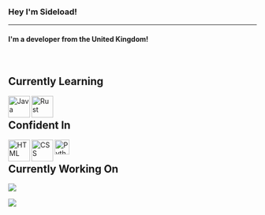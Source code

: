
<h3 align="left">

   Hey I'm Sideload! 

</h3>

<hr>

<h4 align="left">
     I'm a developer from the United Kingdom! <br>
</h4>

<br>

## Currently Learning
<a href="https://www.java.com/en/">
     <img
         align="left" alt="Java" width="44" height="44" 
         src="https://img.icons8.com/color/48/000000/java-coffee-cup-logo--v2.png"
     />
</a>

<a href="https://www.rust-lang.org/">
     <img
          align="left" alt="Rust" width="44" height="44"
          src="https://img.icons8.com/?size=48&id=haeAxVQEIg0F&format=png"
     />
</a>

<br>

## Confident In

<a href="https://html.com/">
     <img
          align="left" alt="HTML" width="44" height="44"
          src="https://img.icons8.com/color/48/000000/html-5--v1.png"
     />
</a>

<a href="https://www.w3.org/Style/CSS/">
     <img
          align="left" alt="CSS" width="44" height="44"
          src="https://img.icons8.com/color/48/000000/css3.png"
     />
</a>

<a href="https://www.python.org/">
     <img
          align="left" alt="Python" width="30" height="30"
          src="https://img.icons8.com/?size=48&id=13441&format=png"
     />
</a>

<br>

## Currently Working On

<img align="left"
     src="https://github-readme-stats.vercel.app/api/pin/?username=sideloads&repo=Synergy&theme=tokyonight"
/>

<br>

<img align="left"
     src="https://github-readme-stats.vercel.app/api?username=sideloads&show_icons=true&theme=tokyonight"
/>



